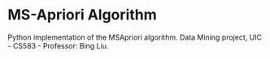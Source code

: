 # MS-Apriori Algorithm
Python implementation of the MSApriori algorithm.
Data Mining project, UIC - CS583 - Professor: Bing Liu.
